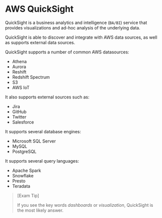 # AWS QuickSight

QuickSight is a business analytics and intelligence (`BA/BI`) service that provides visualizations and ad-hoc analysis of the underlying data.

QuickSight is able to discover and integrate with AWS data sources, as well as supports external data sources.

QuickSight supports a number of common AWS datasources:
- Athena
- Aurora
- Reshift
- Redshift Spectrum
- S3
- AWS IoT

It also supports external sources such as:
- Jira
- GitHub
- Twitter
- Salesforce

It supports several database engines:
- Microsoft SQL Server
- MySQL
- PostgreSQL

It supports several query languages:
- Apache Spark
- Snowflake
- Presto
- Teradata

> [Exam Tip]
>
> If you see the key words *dashboards* or *visualization*, QuickSight is the most likely answer.
